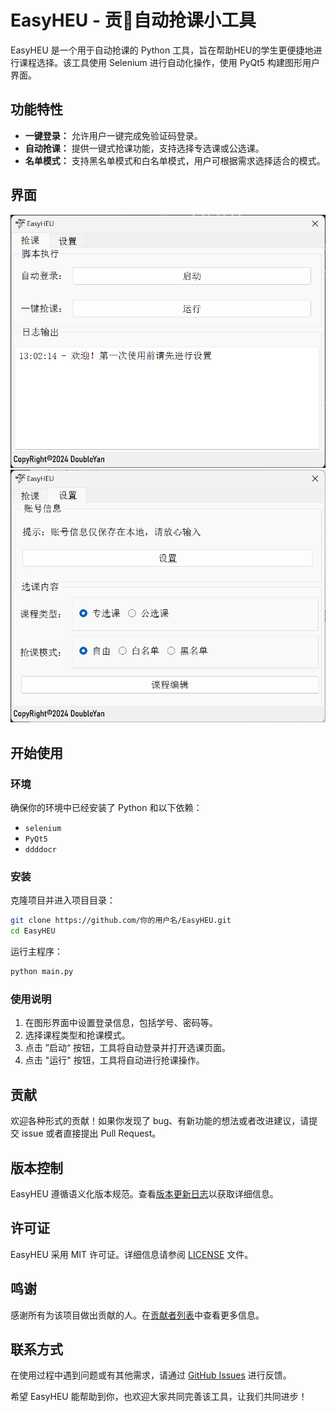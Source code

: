 # EasyHEU - 贡🍊自动抢课小工具

EasyHEU 是一个用于自动抢课的 Python 工具，旨在帮助HEU的学生更便捷地进行课程选择。该工具使用 Selenium 进行自动化操作，使用 PyQt5 构建图形用户界面。

## 功能特性

- **一键登录：** 允许用户一键完成免验证码登录。
- **自动抢课：** 提供一键式抢课功能，支持选择专选课或公选课。
- **名单模式：** 支持黑名单模式和白名单模式，用户可根据需求选择适合的模式。

## 界面

<img src="resources/demo1.png" alt="demo1.png" style="zoom: 67%;" />
<img src="resources/demo2.png" alt="demo2.png" style="zoom: 67%;" />

## 开始使用

### 环境

确保你的环境中已经安装了 Python 和以下依赖：

- `selenium`
- `PyQt5`
- `ddddocr`

### 安装

克隆项目并进入项目目录：

```bash
git clone https://github.com/你的用户名/EasyHEU.git
cd EasyHEU
```

运行主程序：

```bash
python main.py
```

### 使用说明

1. 在图形界面中设置登录信息，包括学号、密码等。
2. 选择课程类型和抢课模式。
3. 点击 ”启动“ 按钮，工具将自动登录并打开选课页面。
4. 点击 "运行" 按钮，工具将自动进行抢课操作。

## 贡献

欢迎各种形式的贡献！如果你发现了 bug、有新功能的想法或者改进建议，请提交 issue 或者直接提出 Pull Request。

## 版本控制

EasyHEU 遵循语义化版本规范。查看[版本更新日志](CHANGELOG.md)以获取详细信息。

## 许可证

EasyHEU 采用 MIT 许可证。详细信息请参阅 [LICENSE](LICENSE) 文件。

## 鸣谢

感谢所有为该项目做出贡献的人。在[贡献者列表](CONTRIBUTORS.md)中查看更多信息。

## 联系方式

在使用过程中遇到问题或有其他需求，请通过 [GitHub Issues](https://github.com/你的用户名/EasyHEU/issues) 进行反馈。

希望 EasyHEU 能帮助到你，也欢迎大家共同完善该工具，让我们共同进步！